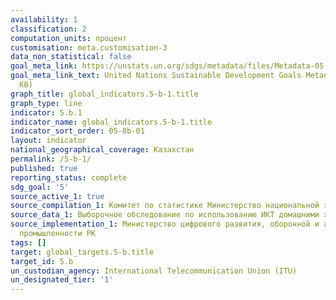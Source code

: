 ```yaml
---
availability: 1
classification: 2
computation_units: процент
customisation: meta.customisation-3
data_non_statistical: false
goal_meta_link: https://unstats.un.org/sdgs/metadata/files/Metadata-05-0B-01.pdf
goal_meta_link_text: United Nations Sustainable Development Goals Metadata (PDF 211
  KB)
graph_title: global_indicators.5-b-1.title
graph_type: line
indicator: 5.b.1
indicator_name: global_indicators.5-b-1.title
indicator_sort_order: 05-0b-01
layout: indicator
national_geographical_coverage: Казахстан
permalink: /5-b-1/
published: true
reporting_status: complete
sdg_goal: '5'
source_active_1: true
source_compilation_1: Комитет по статистике Министерство национальной экономики РК
source_data_1: Выборочное обследование по использованию ИКТ домашними хозяйствами
source_implementation_1: Министерство цифрового развития, оборонной и аэрокосмической
  промышленности РК
tags: []
target: global_targets.5-b.title
target_id: 5.b
un_custodian_agency: International Telecommunication Union (ITU)
un_designated_tier: '1'
---
```

